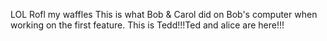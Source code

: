 LOL
Rofl my waffles
This is what Bob & Carol did on Bob's computer when working on the first feature.
This is Tedd!!!Ted and alice are here!!!

